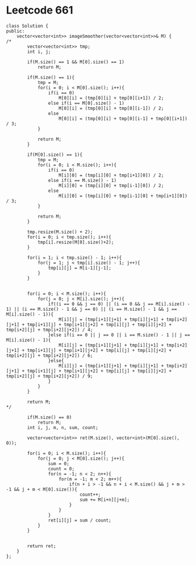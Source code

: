 # Leetcode 661
    class Solution {
    public:
        vector<vector<int>> imageSmoother(vector<vector<int>>& M) {
    /*
            vector<vector<int>> tmp;
            int i, j;

            if(M.size() == 1 && M[0].size() == 1)
                return M;

            if(M.size() == 1){
                tmp = M;
                for(i = 0; i < M[0].size(); i++){
                    if(i == 0)
                        M[0][i] = (tmp[0][i] + tmp[0][i+1]) / 2;
                    else if(i == M[0].size() - 1)
                        M[0][i] = (tmp[0][i] + tmp[0][i-1]) / 2;
                    else
                        M[0][i] = (tmp[0][i] + tmp[0][i-1] + tmp[0][i+1]) / 3;
                }

                return M;
            }

            if(M[0].size() == 1){
                tmp = M;
                for(i = 0; i < M.size(); i++){
                    if(i == 0)
                        M[i][0] = (tmp[i][0] + tmp[i+1][0]) / 2;
                    else if(i == M.size() - 1)
                        M[i][0] = (tmp[i][0] + tmp[i-1][0]) / 2;
                    else
                        M[i][0] = (tmp[i][0] + tmp[i-1][0] + tmp[i+1][0]) / 3;
                }

                return M;
            }

            tmp.resize(M.size() + 2);
            for(i = 0; i < tmp.size(); i++){
                tmp[i].resize(M[0].size()+2);
            }

            for(i = 1; i < tmp.size() - 1; i++){
                for(j = 1; j < tmp[i].size() - 1; j++){
                    tmp[i][j] = M[i-1][j-1];
                }
            }


            for(i = 0; i < M.size(); i++){
                for(j = 0; j < M[i].size(); j++){
                    if((i == 0 && j == 0) || (i == 0 && j == M[i].size() - 1) || (i == M.size() - 1 && j == 0) || (i == M.size() - 1 && j == M[i].size() - 1)){
                        M[i][j] = (tmp[i+1][j+1] + tmp[i][j+1] + tmp[i+2][j+1] + tmp[i+1][j] + tmp[i+1][j+2] + tmp[i][j] + tmp[i][j+2] + tmp[i+2][j] + tmp[i+2][j+2]) / 4;
                    }else if(i == 0 || j == 0 || i == M.size() - 1 || j == M[i].size() - 1){
                        M[i][j] = (tmp[i+1][j+1] + tmp[i][j+1] + tmp[i+2][j+1] + tmp[i+1][j] + tmp[i+1][j+2] + tmp[i][j] + tmp[i][j+2] + tmp[i+2][j] + tmp[i+2][j+2]) / 6;         
                    }else{
                        M[i][j] = (tmp[i+1][j+1] + tmp[i][j+1] + tmp[i+2][j+1] + tmp[i+1][j] + tmp[i+1][j+2] + tmp[i][j] + tmp[i][j+2] + tmp[i+2][j] + tmp[i+2][j+2]) / 9;           
                    }
                }
            }

            return M;
    */

            if(M.size() == 0)
                return M;
            int i, j, m, n, sum, count;

            vector<vector<int>> ret(M.size(), vector<int>(M[0].size(), 0));

            for(i = 0; i < M.size(); i++){
                for(j = 0; j < M[0].size(); j++){
                    sum = 0;
                    count = 0;
                    for(n = -1; n < 2; n++){
                        for(m = -1; m < 2; m++){
                            if(n + i > -1 && n + i < M.size() && j + m > -1 && j + m < M[0].size()){
                                count++;
                                sum += M[i+n][j+m];
                            }
                        }
                    }
                    ret[i][j] = sum / count;
                }
            }


            return ret;
        }
    };
